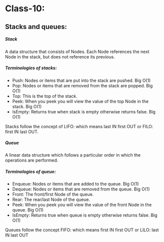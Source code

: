 # Class-10:


## Stacks and queues:
##### Stack
A data structure that consists of Nodes. Each Node references the next Node in the stack, but does not reference its previous.

##### Terminologies of stacks:
- Push: Nodes or items that are put into the stack are pushed. Big O(1)
- Pop: Nodes or items that are removed from the stack are popped. Big O(1)
- Top: This is the top of the stack.
- Peek: When you peek you will view the value of the top Node in the stack. Big O(1)
- IsEmpty: Returns true when stack is empty otherwise returns false. Big O(1)

Stacks follow the concept of LIFO: which means last IN first OUT or FILO: first IN last OUT.

##### Queue
A linear data structure which follows a particular order in which the operations are performed.

##### Terminologies of queue:
- Enqueue: Nodes or items that are added to the queue. Big O(1)
- Dequeue: Nodes or items that are removed from the queue. Big O(1)
- Front: The front/first Node of the queue. 
- Rear: The rear/last Node of the queue.
- Peek: When you peek you will view the value of the front Node in the queue. Big O(1)
- IsEmpty: Returns true when queue is empty otherwise returns false. Big O(1)

Queues follow the concept FIFO: which means first IN first OUT or LILO: last IN last OUT